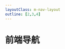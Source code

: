 ```yaml
---
layoutClass: m-nav-layout
outline: [2,3,4]
---
```


<script setup>
import MNavLinks from './nav/components/MNavLinks.vue'

import { NAV_DATA } from './nav/data'
</script>
<style src="./nav/index.scss"></style>

# 前端导航

<!-- ## 常用工具 -->

<MNavLinks v-for="{title,items} in NAV_DATA" :title='title' :items="items"/>

